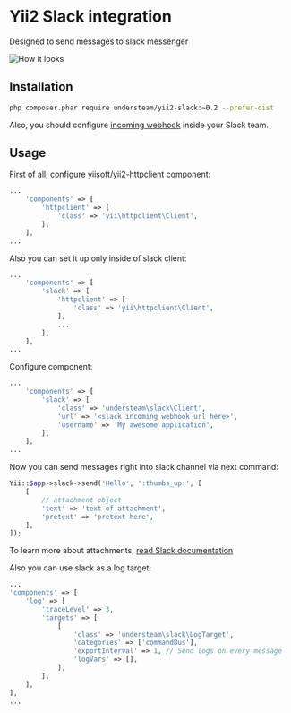 # Yii2 Slack integration

Designed to send messages to slack messenger

![How it looks](http://dn.imagy.me/201602/15/12d7dae10bfb96c159f48901d518e196.png)


## Installation

```bash
php composer.phar require understeam/yii2-slack:~0.2 --prefer-dist
```

Also, you should configure [incoming webhook](https://api.slack.com/incoming-webhooks) inside your Slack team.

## Usage

First of all, configure [yiisoft/yii2-httpclient](https://github.com/yiisoft/yii2-httpclient) component:

```php
...
    'components' => [
        'httpclient' => [
            'class' => 'yii\httpclient\Client',
        ],
    ],
...
```

Also you can set it up only inside of slack client:

```php
...
    'components' => [
        'slack' => [
            'httpclient' => [
                'class' => 'yii\httpclient\Client',
            ],
            ...
        ],
    ],
...
```

Configure component:

```php
...
    'components' => [
        'slack' => [
            'class' => 'understeam\slack\Client',
            'url' => '<slack incoming webhook url here>',
            'username' => 'My awesome application',
        ],
    ],
...
```

Now you can send messages right into slack channel via next command:

```php
Yii::$app->slack->send('Hello', ':thumbs_up:', [
    [
        // attachment object
        'text' => 'text of attachment',
        'pretext' => 'pretext here',
    ],
]);
```

To learn more about attachments, [read Slack documentation](https://api.slack.com/incoming-webhooks)

Also you can use slack as a log target:

```php
...
'components' => [
    'log' => [
        'traceLevel' => 3,
        'targets' => [
            [
                'class' => 'understeam\slack\LogTarget',
                'categories' => ['commandBus'],
                'exportInterval' => 1, // Send logs on every message
                'logVars' => [],
            ],
        ],
    ],
],
...
```

